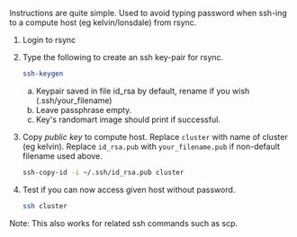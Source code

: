 <!--
@file README.md
@brief User friendly instructions for setting up quality of life ssh features.
@author D.Kierans (dkierans@tcd.ie)
@version 1.1
@date 2022-09-16
-->
<style type="text/css">
ol ol { list-style-type: lower-alpha; } 
ol ol ol { list-style-type: lower-roman; }
</style>

Instructions are quite simple. Used to avoid typing password when ssh-ing to a compute host (eg kelvin/lonsdale) from rsync.

1. Login to rsync

2. Type the following to create an ssh key-pair for rsync.
	```bash
	ssh-keygen 	
	```
    1. Keypair saved in file id_rsa by default, rename if you wish (.ssh/your_filename)
    2. Leave passphrase empty.
    3. Key's randomart image should print if successful.

3. Copy *public key* to compute host. 
Replace `cluster` with name of cluster (eg kelvin).
Replace `id_rsa.pub` with `your_filename.pub` if non-default filename used above.
	```bash
	ssh-copy-id -i ~/.ssh/id_rsa.pub cluster
	```

4. Test if you can now access given host without password.
	```bash
	ssh cluster
	```
	
Note: This also works for related ssh commands such as scp.

